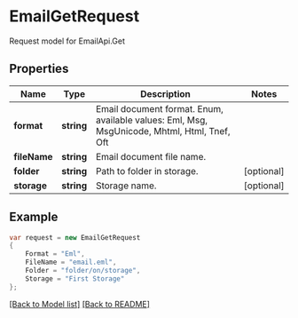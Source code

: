 
# EmailGetRequest

Request model for EmailApi.Get

## Properties

Name | Type | Description | Notes
---- | ---- | ----------- | -----
**format** |**string**|Email document format. Enum, available values: Eml, Msg, MsgUnicode, Mhtml, Html, Tnef, Oft |
**fileName** |**string**|Email document file name. |
**folder** |**string**|Path to folder in storage. |[optional] 
**storage** |**string**|Storage name. |[optional] 

## Example
```csharp
var request = new EmailGetRequest
{ 
    Format = "Eml",
    FileName = "email.eml",
    Folder = "folder/on/storage",
    Storage = "First Storage"
};
```

[[Back to Model list]](Models.md) [[Back to README]](README.md)
